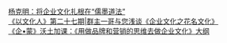   
[杨克明：将企业文化扎根在“儒墨道法”](http://www.dianyue.me/archives/290/mj547hzsw6xrx8ae/)  
[《以文化人》第二十七期|群主一哥与您浅谈《企业文化之花名文化》](http://www.dianyue.me/archives/617/sgg88cvzy8w2pbs7/)  
[《企•蒙》沃土加课：《用做品牌和营销的思维去做企业文化》大纲](http://www.dianyue.me/archives/377/wdup6ocvcnwxkd3t/)